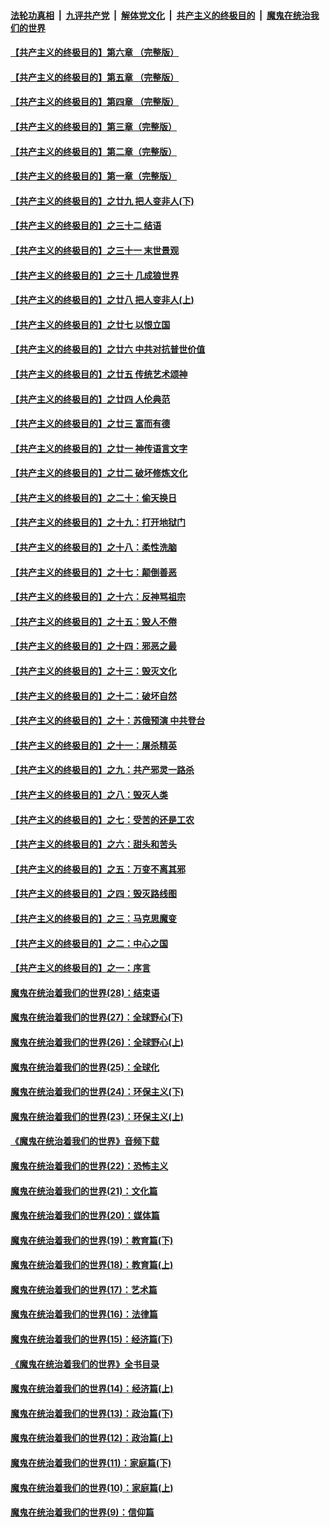 ####  [法轮功真相](../../../../basic/blob/master/README.md?t=09150539) &nbsp;|&nbsp; [九评共产党](../../../../9ping.md/blob/master/README.md?t=09150539) &nbsp;|&nbsp; [解体党文化](../../../../jtdwh.md/blob/master/README.md?t=09150539)  &nbsp;|&nbsp; [共产主义的终极目的](../../../../gczydzjmd.md/blob/master/README.md?t=09150539) &nbsp;|&nbsp; [魔鬼在统治我们的世界](../../../../mgztzwmdsj.md/blob/master/README.md?t=09150539) 

#### [【共产主义的终极目的】第六章 （完整版）](../pages/nsc422/n11428913.md?t=09150539) 

#### [【共产主义的终极目的】第五章 （完整版）](../pages/nsc422/n11428912.md?t=09150539) 

#### [【共产主义的终极目的】第四章 （完整版）](../pages/nsc422/n11428907.md?t=09150539) 

#### [【共产主义的终极目的】第三章（完整版）](../pages/nsc422/n11428848.md?t=09150539) 

#### [【共产主义的终极目的】第二章（完整版）](../pages/nsc422/n11428831.md?t=09150539) 

#### [【共产主义的终极目的】第一章（完整版）](../pages/nsc422/n11417651.md?t=09150539) 

#### [【共产主义的终极目的】之廿九 把人变非人(下)](../pages/nsc422/n11344140.md?t=09150539) 

#### [【共产主义的终极目的】之三十二 结语](../pages/nsc422/n11360535.md?t=09150539) 

#### [【共产主义的终极目的】之三十一 末世景观](../pages/nsc422/n11351129.md?t=09150539) 

#### [【共产主义的终极目的】之三十 几成狼世界](../pages/nsc422/n11348280.md?t=09150539) 

#### [【共产主义的终极目的】之廿八 把人变非人(上)](../pages/nsc422/n11340492.md?t=09150539) 

#### [【共产主义的终极目的】之廿七 以恨立国](../pages/nsc422/n11336944.md?t=09150539) 

#### [【共产主义的终极目的】之廿六 中共对抗普世价值](../pages/nsc422/n11324785.md?t=09150539) 

#### [【共产主义的终极目的】之廿五 传统艺术颂神](../pages/nsc422/n11296396.md?t=09150539) 

#### [【共产主义的终极目的】之廿四 人伦典范](../pages/nsc422/n11296397.md?t=09150539) 

#### [【共产主义的终极目的】之廿三 富而有德](../pages/nsc422/n11283598.md?t=09150539) 

#### [【共产主义的终极目的】之廿一 神传语言文字](../pages/nsc422/n11263265.md?t=09150539) 

#### [【共产主义的终极目的】之廿二 破坏修炼文化](../pages/nsc422/n11245728.md?t=09150539) 

#### [【共产主义的终极目的】之二十：偷天换日](../pages/nsc422/n11238846.md?t=09150539) 

#### [【共产主义的终极目的】之十九：打开地狱门](../pages/nsc422/n11206376.md?t=09150539) 

#### [【共产主义的终极目的】之十八：柔性洗脑](../pages/nsc422/n11199994.md?t=09150539) 

#### [【共产主义的终极目的】之十七：颠倒善恶](../pages/nsc422/n11179782.md?t=09150539) 

#### [【共产主义的终极目的】之十六：反神骂祖宗](../pages/nsc422/n11166798.md?t=09150539) 

#### [【共产主义的终极目的】之十五：毁人不倦](../pages/nsc422/n11166792.md?t=09150539) 

#### [【共产主义的终极目的】之十四：邪恶之最](../pages/nsc422/n11150249.md?t=09150539) 

#### [【共产主义的终极目的】之十三：毁灭文化](../pages/nsc422/n11135227.md?t=09150539) 

#### [【共产主义的终极目的】之十二：破坏自然](../pages/nsc422/n11135214.md?t=09150539) 

#### [【共产主义的终极目的】之十：苏俄预演 中共登台](../pages/nsc422/n11118424.md?t=09150539) 

#### [【共产主义的终极目的】之十一：屠杀精英](../pages/nsc422/n11118442.md?t=09150539) 

#### [【共产主义的终极目的】之九：共产邪灵一路杀](../pages/nsc422/n11114139.md?t=09150539) 

#### [【共产主义的终极目的】之八：毁灭人类](../pages/nsc422/n11108503.md?t=09150539) 

#### [【共产主义的终极目的】之七：受苦的还是工农](../pages/nsc422/n11101809.md?t=09150539) 

#### [【共产主义的终极目的】之六：甜头和苦头](../pages/nsc422/n11096971.md?t=09150539) 

#### [【共产主义的终极目的】之五：万变不离其邪](../pages/nsc422/n11091285.md?t=09150539) 

#### [【共产主义的终极目的】之四：毁灭路线图](../pages/nsc422/n11086284.md?t=09150539) 

#### [【共产主义的终极目的】之三：马克思魔变](../pages/nsc422/n11061941.md?t=09150539) 

#### [【共产主义的终极目的】之二：中心之国](../pages/nsc422/n11047728.md?t=09150539) 

#### [【共产主义的终极目的】之一：序言](../pages/nsc422/n11086077.md?t=09150539) 

#### [魔鬼在统治着我们的世界(28)：结束语](../pages/nsc422/n10936246.md?t=09150539) 

#### [魔鬼在统治着我们的世界(27)：全球野心(下)](../pages/nsc422/n10928319.md?t=09150539) 

#### [魔鬼在统治着我们的世界(26)：全球野心(上)](../pages/nsc422/n10900318.md?t=09150539) 

#### [魔鬼在统治着我们的世界(25)：全球化](../pages/nsc422/n10788205.md?t=09150539) 

#### [魔鬼在统治着我们的世界(24)：环保主义(下)](../pages/nsc422/n10695307.md?t=09150539) 

#### [魔鬼在统治着我们的世界(23)：环保主义(上)](../pages/nsc422/n10688613.md?t=09150539) 

#### [《魔鬼在统治着我们的世界》音频下载](../pages/nsc422/n10635553.md?t=09150539) 

#### [魔鬼在统治着我们的世界(22)：恐怖主义](../pages/nsc422/n10614727.md?t=09150539) 

#### [魔鬼在统治着我们的世界(21)：文化篇](../pages/nsc422/n10597706.md?t=09150539) 

#### [魔鬼在统治着我们的世界(20)：媒体篇](../pages/nsc422/n10586579.md?t=09150539) 

#### [魔鬼在统治着我们的世界(19)：教育篇(下)](../pages/nsc422/n10564808.md?t=09150539) 

#### [魔鬼在统治着我们的世界(18)：教育篇(上)](../pages/nsc422/n10526970.md?t=09150539) 

#### [魔鬼在统治着我们的世界(17)：艺术篇](../pages/nsc422/n10499093.md?t=09150539) 

#### [魔鬼在统治着我们的世界(16)：法律篇](../pages/nsc422/n10485969.md?t=09150539) 

#### [魔鬼在统治着我们的世界(15)：经济篇(下)](../pages/nsc422/n10469975.md?t=09150539) 

#### [《魔鬼在统治着我们的世界》全书目录](../pages/nsc422/n10464261.md?t=09150539) 

#### [魔鬼在统治着我们的世界(14)：经济篇(上)](../pages/nsc422/n10457370.md?t=09150539) 

#### [魔鬼在统治着我们的世界(13)：政治篇(下)](../pages/nsc422/n10448270.md?t=09150539) 

#### [魔鬼在统治着我们的世界(12)：政治篇(上)](../pages/nsc422/n10444576.md?t=09150539) 

#### [魔鬼在统治着我们的世界(11)：家庭篇(下)](../pages/nsc422/n10440961.md?t=09150539) 

#### [魔鬼在统治着我们的世界(10)：家庭篇(上)](../pages/nsc422/n10435448.md?t=09150539) 

#### [魔鬼在统治着我们的世界(9)：信仰篇](../pages/nsc422/n10432159.md?t=09150539) 

